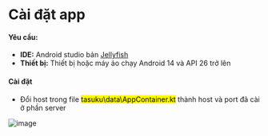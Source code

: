 # Cài đặt app

#### Yêu cầu:

- **IDE:** Android studio bản [Jellyfish](https://redirector.gvt1.com/edgedl/android/studio/install/2023.3.1.18/android-studio-2023.3.1.18-windows.exe)
- **Thiết bị:** Thiết bị hoặc máy ảo chạy Android 14 và API 26 trở lên

#### Cài đặt

- Đổi host trong file <mark>tasuku\data\AppContainer.kt</mark> thành host và port đã cài ở phần server
  
![image](https://github.com/BaoVKU/tasuku_app_repository/assets/164776548/c782f5bc-3249-49bb-b4c4-a201e4ec76ef)
